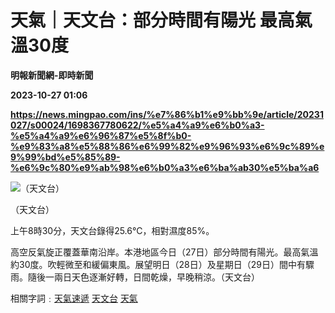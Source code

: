 # 天氣｜天文台：部分時間有陽光 最高氣溫30度
**明報新聞網-即時新聞**

**2023-10-27 01:06**

**https://news.mingpao.com/ins/%e7%86%b1%e9%bb%9e/article/20231027/s00024/1698367780622/%e5%a4%a9%e6%b0%a3-%e5%a4%a9%e6%96%87%e5%8f%b0-%e9%83%a8%e5%88%86%e6%99%82%e9%96%93%e6%9c%89%e9%99%bd%e5%85%89-%e6%9c%80%e9%ab%98%e6%b0%a3%e6%ba%ab30%e5%ba%a6**

![（天文台）](https://fs.mingpao.com/ins/20231027/s00024/520a2957a1ab1043cf7971d0c2eb3939.jpg)

（天文台）

上午8時30分，天文台錄得25.6°C，相對濕度85%。

高空反氣旋正覆蓋華南沿岸。本港地區今日（27日）部分時間有陽光。最高氣溫約30度。吹輕微至和緩偏東風。展望明日（28日）及星期日（29日）間中有驟雨。隨後一兩日天色逐漸好轉，日間乾燥，早晚稍涼。（天文台）

相關字詞﹕[天氣速遞](https://news.mingpao.com/ins/%e7%86%b1%e9%bb%9e/article/20231027/s00024/php/search2.php?pnssection=all&inssection=all&searchtype=A&keywords=%E5%A4%A9%E6%B0%A3%E9%80%9F%E9%81%9E) [天文台](https://news.mingpao.com/ins/%e7%86%b1%e9%bb%9e/article/20231027/s00024/php/search2.php?pnssection=all&inssection=all&searchtype=A&keywords=%E5%A4%A9%E6%96%87%E5%8F%B0) [天氣](https://news.mingpao.com/ins/%e7%86%b1%e9%bb%9e/article/20231027/s00024/php/search2.php?pnssection=all&inssection=all&searchtype=A&keywords=%E5%A4%A9%E6%B0%A3)